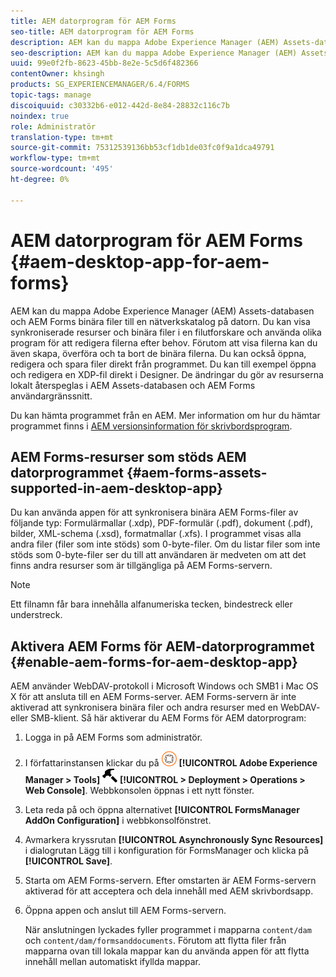 ```yaml
---
title: AEM datorprogram för AEM Forms
seo-title: AEM datorprogram för AEM Forms
description: AEM kan du mappa Adobe Experience Manager (AEM) Assets-databasen och AEM Forms binära filer till en nätverkskatalog på datorn. Läs mer om de resurser som stöds AEM skrivbordsappen och hur du aktiverar AEM Forms för AEM.
seo-description: AEM kan du mappa Adobe Experience Manager (AEM) Assets-databasen och AEM Forms binära filer till en nätverkskatalog på datorn. Läs mer om de resurser som stöds AEM skrivbordsappen och hur du aktiverar AEM Forms för AEM.
uuid: 99e0f2fb-8623-45bb-8e2e-5c5d6f482366
contentOwner: khsingh
products: SG_EXPERIENCEMANAGER/6.4/FORMS
topic-tags: manage
discoiquuid: c30332b6-e012-442d-8e84-28832c116c7b
noindex: true
role: Administratör
translation-type: tm+mt
source-git-commit: 75312539136bb53cf1db1de03fc0f9a1dca49791
workflow-type: tm+mt
source-wordcount: '495'
ht-degree: 0%

---
```



# AEM datorprogram för AEM Forms {#aem-desktop-app-for-aem-forms}

AEM kan du mappa Adobe Experience Manager (AEM) Assets-databasen och AEM Forms binära filer till en nätverkskatalog på datorn. Du kan visa synkroniserade resurser och binära filer i en filutforskare och använda olika program för att redigera filerna efter behov. Förutom att visa filerna kan du även skapa, överföra och ta bort de binära filerna. Du kan också öppna, redigera och spara filer direkt från programmet. Du kan till exempel öppna och redigera en XDP-fil direkt i Designer. De ändringar du gör av resurserna lokalt återspeglas i AEM Assets-databasen och AEM Forms användargränssnitt.

Du kan hämta programmet från en AEM. Mer information om hur du hämtar programmet finns i [AEM versionsinformation för skrivbordsprogram](https://helpx.adobe.com/experience-manager/desktop-app/release-notes.html).

## AEM Forms-resurser som stöds AEM datorprogrammet {#aem-forms-assets-supported-in-aem-desktop-app}

Du kan använda appen för att synkronisera binära AEM Forms-filer av följande typ: Formulärmallar (.xdp), PDF-formulär (.pdf), dokument (.pdf), bilder, XML-schema (.xsd), formatmallar (.xfs). I programmet visas alla andra filer (filer som inte stöds) som 0-byte-filer. Om du listar filer som inte stöds som 0-byte-filer ser du till att användaren är medveten om att det finns andra resurser som är tillgängliga på AEM Forms-servern.

>[!NOTE]
>
>Ett filnamn får bara innehålla alfanumeriska tecken, bindestreck eller understreck.

## Aktivera AEM Forms för AEM-datorprogrammet {#enable-aem-forms-for-aem-desktop-app}

AEM använder WebDAV-protokoll i Microsoft Windows och SMB1 i Mac OS X för att ansluta till en AEM Forms-server. AEM Forms-servern är inte aktiverad att synkronisera binära filer och andra resurser med en WebDAV- eller SMB-klient. Så här aktiverar du AEM Forms för AEM datorprogram:

1. Logga in på AEM Forms som administratör.
1. I författarinstansen klickar du på ![adobeexperienceManager](assets/adobeexperiencemanager.png) **[!UICONTROL Adobe Experience Manager > Tools]** ![hammer](assets/hammer.png) **[!UICONTROL > Deployment > Operations > Web Console]**. Webbkonsolen öppnas i ett nytt fönster.
1. Leta reda på och öppna alternativet **[!UICONTROL FormsManager AddOn Configuration]** i webbkonsolfönstret.
1. Avmarkera kryssrutan **[!UICONTROL Asynchronously Sync Resources]** i dialogrutan Lägg till i konfiguration för FormsManager och klicka på **[!UICONTROL Save]**.
1. Starta om AEM Forms-servern. Efter omstarten är AEM Forms-servern aktiverad för att acceptera och dela innehåll med AEM skrivbordsapp.
1. Öppna appen och anslut till AEM Forms-servern.

   När anslutningen lyckades fyller programmet i mapparna `content/dam` och `content/dam/formsanddocuments`. Förutom att flytta filer från mapparna ovan till lokala mappar kan du använda appen för att flytta innehåll mellan automatiskt ifyllda mappar.

